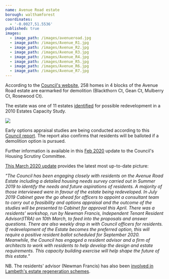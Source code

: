 ```yaml
---
name: Avenue Road estate
borough: walthamforest
coordinates:
  - '-0.0027,51.5536'
published: true
images:
  - image_path: /images/avenueroad.jpg
  - image_path: /images/Avenue_R1.jpg
  - image_path: /images/Avenue_R2.jpg
  - image_path: /images/Avenue_R3.jpg
  - image_path: /images/Avenue_R4.jpg
  - image_path: /images/Avenue_R5.jpg
  - image_path: /images/Avenue_R6.jpg
  - image_path: /images/Avenue_R7.jpg
---
```

According to the <a href="https://walthamforest.gov.uk/content/regeneration-avenue-road-estate-leytonstone">Council's website</a>, 258 homes in 4 blocks of the Avenue Road estate are earmarked for demolition (Blackthorn Ct, Gean Ct, Mulberry Ct, Rosewood Ct).

The estate was one of 11 estates [identified](https://democracy.walthamforest.gov.uk/documents/s10654/4.2.%20LSP%20report%20-%20Estates%20Review.pdf) for possible redevelopment in a 2010 Estates Capacity Study.

![](/images/11estates.png)

Early options appraisal studies are being conducted according to this <a href="https://democracy.walthamforest.gov.uk/documents/s68553/Avenue%20Rd%20Regeneration%20Update%20Final.pdf">Council report</a>. The report also confirms that residents will be balloted if a demolition option is pursued.

Further information is available in this [Feb 2020](https://democracy.walthamforest.gov.uk/documents/s71385/4%20-%20Avenue%20Road%20Regeneration%20Final%2029-01-20%20v5.pdf) update to the Council's Housing Scrutiny Committee.

[This March 2020 update](https://democracy.walthamforest.gov.uk/documents/s72245/4%20-%20Report%20Scrutiny%20Committee%20_24%20March%202020%20final.pdf) provides the latest most up-to-date picture: 

_"The Council has been engaging closely with residents on the Avenue Road Estate including a detailed housing  needs survey carried out in Summer 2019 to identify the needs and future aspirations of residents. A majority of those interviewed were in favour of the estate being redeveloped. In July 2019 Cabinet gave the go ahead for officers to appoint a consultant team to carry out a feasibility and options appraisal and the outcome of  the studies will be presented to Cabinet for approval this April. There was a residents’ workshop, run by Newman Francis, Independent Tenant Resident Advisor(ITRA) on 10th March, to feed into the proposals and answer questions. There are also weekly drop in with Council officers for residents. If redevelopment of the Estate becomes the preferred option, this will require a positive resident ballot scheduled for September 2020. Meanwhile, the Council has engaged a resident advisor and a firm of architects to work with residents to help develop the design and estate requirements. This capacity building exercise will help shape the future of this estate."_

NB. The residents' advisor (Newman Francis) has also been [involved in Lambeth's estate regeneration schemes](http://newmanfrancis.org/projects/westbury-lambeth/).
